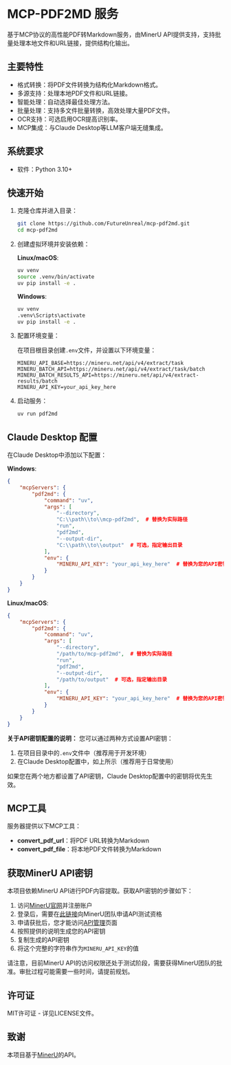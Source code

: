 # MCP-PDF2MD 服务

基于MCP协议的高性能PDF转Markdown服务，由MinerU API提供支持，支持批量处理本地文件和URL链接，提供结构化输出。

## 主要特性

- 格式转换：将PDF文件转换为结构化Markdown格式。
- 多源支持：处理本地PDF文件和URL链接。
- 智能处理：自动选择最佳处理方法。
- 批量处理：支持多文件批量转换，高效处理大量PDF文件。
- OCR支持：可选启用OCR提高识别率。
- MCP集成：与Claude Desktop等LLM客户端无缝集成。

## 系统要求

- 软件：Python 3.10+

## 快速开始

1. 克隆仓库并进入目录：
   ```bash
   git clone https://github.com/FutureUnreal/mcp-pdf2md.git
   cd mcp-pdf2md
   ```

2. 创建虚拟环境并安装依赖：
   
   **Linux/macOS**:
   ```bash
   uv venv
   source .venv/bin/activate
   uv pip install -e .
   ```
   
   **Windows**:
   ```bash
   uv venv
   .venv\Scripts\activate
   uv pip install -e .
   ```

3. 配置环境变量：

   在项目根目录创建`.env`文件，并设置以下环境变量：
   ```
   MINERU_API_BASE=https://mineru.net/api/v4/extract/task
   MINERU_BATCH_API=https://mineru.net/api/v4/extract/task/batch
   MINERU_BATCH_RESULTS_API=https://mineru.net/api/v4/extract-results/batch
   MINERU_API_KEY=your_api_key_here
   ```

4. 启动服务：
   ```bash
   uv run pdf2md
   ```

## Claude Desktop 配置

在Claude Desktop中添加以下配置：

**Windows**:
```json
{
    "mcpServers": {
        "pdf2md": {
            "command": "uv",
            "args": [
                "--directory",
                "C:\\path\\to\\mcp-pdf2md",  # 替换为实际路径
                "run",
                "pdf2md",
                "--output-dir",
                "C:\\path\\to\\output"  # 可选，指定输出目录
            ],
            "env": {
                "MINERU_API_KEY": "your_api_key_here"  # 替换为您的API密钥
            }
        }
    }
}
```

**Linux/macOS**:
```json
{
    "mcpServers": {
        "pdf2md": {
            "command": "uv",
            "args": [
                "--directory",
                "/path/to/mcp-pdf2md",  # 替换为实际路径
                "run",
                "pdf2md",
                "--output-dir",
                "/path/to/output"  # 可选，指定输出目录
            ],
            "env": {
                "MINERU_API_KEY": "your_api_key_here"  # 替换为您的API密钥
            }
        }
    }
}
```

**关于API密钥配置的说明：**
您可以通过两种方式设置API密钥：
1. 在项目目录中的`.env`文件中（推荐用于开发环境）
2. 在Claude Desktop配置中，如上所示（推荐用于日常使用）

如果您在两个地方都设置了API密钥，Claude Desktop配置中的密钥将优先生效。

## MCP工具

服务器提供以下MCP工具：

- **convert_pdf_url**：将PDF URL转换为Markdown
- **convert_pdf_file**：将本地PDF文件转换为Markdown

## 获取MinerU API密钥

本项目依赖MinerU API进行PDF内容提取。获取API密钥的步骤如下：

1. 访问[MinerU官网](https://mineru.net/)并注册账户
2. 登录后，需要在[此链接](https://mineru.net/apiManage/docs?openApplyModal=true)向MinerU团队申请API测试资格
3. 申请获批后，您才能访问[API管理](https://mineru.net/apiManage/token)页面
4. 按照提供的说明生成您的API密钥
5. 复制生成的API密钥
6. 将这个完整的字符串作为`MINERU_API_KEY`的值

请注意，目前MinerU API的访问权限还处于测试阶段，需要获得MinerU团队的批准。审批过程可能需要一些时间，请提前规划。

## 许可证

MIT许可证 - 详见LICENSE文件。

## 致谢

本项目基于[MinerU](https://github.com/opendatalab/MinerU/tree/master)的API。
